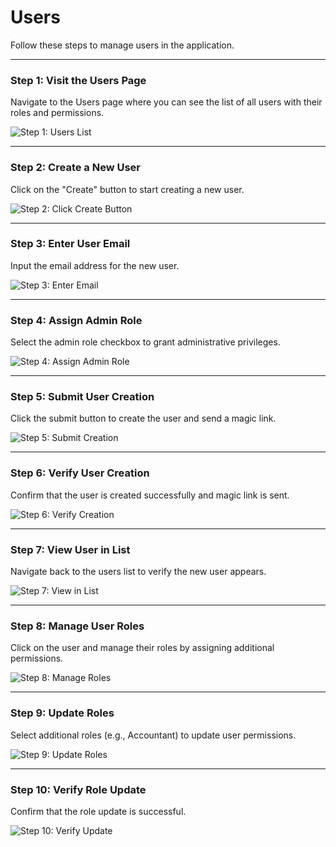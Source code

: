 # Users

Follow these steps to manage users in the application.

---

### Step 1: Visit the Users Page

Navigate to the Users page where you can see the list of all users with their roles and permissions.

![Step 1: Users List](./screenshots/user.cy.ts/1_users_list.png)

---

<!-- new-page -->

### Step 2: Create a New User

Click on the "Create" button to start creating a new user.

![Step 2: Click Create Button](./screenshots/user.cy.ts/2_click_create_button.png)

---

<!-- new-page -->

### Step 3: Enter User Email

Input the email address for the new user.

![Step 3: Enter Email](./screenshots/user.cy.ts/3_enter_email.png)

---

<!-- new-page -->

### Step 4: Assign Admin Role

Select the admin role checkbox to grant administrative privileges.

![Step 4: Assign Admin Role](./screenshots/user.cy.ts/4_assign_admin_role.png)

---

<!-- new-page -->

### Step 5: Submit User Creation

Click the submit button to create the user and send a magic link.

![Step 5: Submit Creation](./screenshots/user.cy.ts/5_submit_creation.png)

---

<!-- new-page -->

### Step 6: Verify User Creation

Confirm that the user is created successfully and magic link is sent.

![Step 6: Verify Creation](./screenshots/user.cy.ts/6_verify_creation.png)

---

<!-- new-page -->

### Step 7: View User in List

Navigate back to the users list to verify the new user appears.

![Step 7: View in List](./screenshots/user.cy.ts/7_view_in_list.png)

---

<!-- new-page -->

### Step 8: Manage User Roles

Click on the user and manage their roles by assigning additional permissions.

![Step 8: Manage Roles](./screenshots/user.cy.ts/8_manage_roles.png)

---

<!-- new-page -->

### Step 9: Update Roles

Select additional roles (e.g., Accountant) to update user permissions.

![Step 9: Update Roles](./screenshots/user.cy.ts/9_update_roles.png)

---

<!-- new-page -->

### Step 10: Verify Role Update

Confirm that the role update is successful.

![Step 10: Verify Update](./screenshots/user.cy.ts/10_verify_update.png)
